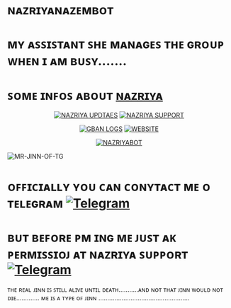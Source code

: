 # ɴᴀᴢʀɪʏᴀɴᴀᴢᴇᴍʙᴏᴛ

# ᴍʏ ᴀꜱꜱɪꜱᴛᴀɴᴛ ꜱʜᴇ ᴍᴀɴᴀɢᴇꜱ ᴛʜᴇ ɢʀᴏᴜᴘ ᴡʜᴇɴ ɪ ᴀᴍ ʙᴜꜱʏ.......



# ꜱᴏᴍᴇ ɪɴꜰᴏꜱ ᴀʙᴏᴜᴛ [ɴᴀᴢʀɪʏᴀ](https://t.me/NAZRIYANAZEEMBOT) 

<p align="center">
<a href="https://t.me/NAZRIYAUPDATES"><img alt="NAZRIYA UPDTAES" src="https://img.shields.io/badge/NAZRIYA UPDATES-%23E4405F.svg?&style=for-the-badge&logo=TELEGRAM&logoColor=white"/></a>
<a href="https://t.me/NAZRIYASUPPORT"><img alt="NAZRIYA SUPPORT" src="https://img.shields.io/badge/NAZRIYA SUPPORT-2CA5E0?style=for-the-badge&logo=telegram&logoColor=white"/></a>
</p>

<p align="center">
<a href="https://t.me/NAZRIYAGBANLOGS"><img alt="GBAN LOGS" src="https://img.shields.io/badge/NAZRIYA GBAN LOGS-%23E4405F.svg?&style=for-the-badge&logo=TELEGRAM&logoColor=white"/></a>
<a href="https://visitme.vercel.app/nazriya"><img alt="WEBSITE" src="https://img.shields.io/badge/WEBSITE-2CA5E0?style=for-the-badge&logo=WEBSITE&logoColor=white"/></a>
</p>

<p align="center">
<a href="https://t.me/NAZRIYANAZEEMBOT"><img alt="NAZRIYABOT" src="https://img.shields.io/badge/NAZRIYA BOT-%23E4405F.svg?&style=for-the-badge&logo=TELEGRAM&logoColor=white"/></a>


 ![MR-JINN-OF-TG](https://telegra.ph//file/95ebabd729d77fd2c215f.jpg) 

 
# ᴏꜰꜰɪᴄɪᴀʟʟʏ ʏᴏᴜ ᴄᴀɴ ᴄᴏɴʏᴛᴀᴄᴛ ᴍᴇ ᴏ ᴛᴇʟᴇɢʀᴀᴍ [![Telegram](https://img.shields.io/badge/telegram-1b77FF.svg?style=for-the-badge&logo=telegram)](https://t.me/MR_JINN_OF_TG)  
 
# ʙᴜᴛ ʙᴇꜰᴏʀᴇ ᴘᴍ ɪɴɢ ᴍᴇ ᴊᴜꜱᴛ ᴀᴋ ᴘᴇʀᴍɪꜱꜱɪᴏᴊ ᴀᴛ ɴᴀᴢʀɪʏᴀ ꜱᴜᴘᴘᴏʀᴛ  [![Telegram](https://img.shields.io/badge/telegram-1b77FF.svg?style=for-the-badge&logo=telegram)](https://t.me/NAZRIYASUPPORT) 
 
 ᴛʜᴇ ʀᴇᴀʟ ᴊɪɴɴ ɪꜱ ꜱᴛɪʟʟ ᴀʟɪᴠᴇ ᴜɴᴛɪʟ ᴅᴇᴀᴛʜ...........ᴀɴᴅ ɴᴏᴛ ᴛʜᴀᴛ ᴊɪɴɴ ᴡᴏᴜʟᴅ ɴᴏᴛ ᴅɪᴇ.............
 ᴍᴇ ɪꜱ ᴀ ᴛʏᴘᴇ ᴏꜰ ᴊɪɴɴ ...................................................
  
